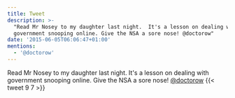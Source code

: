 ```yaml
---
title: Tweet
description: >-
  "Read Mr Nosey to my daughter last night.  It's a lesson on dealing with
  government snooping online. Give the NSA a sore nose! @doctorow"
date: '2015-06-05T06:06:47+01:00'
mentions:
  - '@doctorow'
---
```

Read Mr Nosey to my daughter last night.  It's a lesson on dealing with government snooping online. Give the NSA a sore nose! [@doctorow](https://twitter.com/@doctorow)
      {{< tweet 9 7 >}}
    
